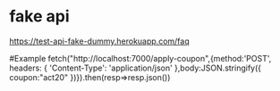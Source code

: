 # fake api
https://test-api-fake-dummy.herokuapp.com/faq

#Example
fetch("http://localhost:7000/apply-coupon",{method:'POST', headers: {
      'Content-Type': 'application/json'
    },body:JSON.stringify({
    coupon:"act20"
})}).then(resp=>resp.json())
